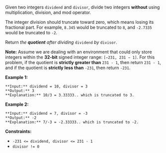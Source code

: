 Given two integers `dividend` and `divisor`, divide two integers **without** using multiplication, division, and mod operator.

The integer division should truncate toward zero, which means losing its fractional part. For example, `8.345` would be truncated to `8`, and `-2.7335` would be truncated to `-2`.

Return _the **quotient** after dividing_ `dividend` _by_ `divisor`.

**Note:** Assume we are dealing with an environment that could only store integers within the **32-bit** signed integer range: `[−231, 231 − 1]`. For this problem, if the quotient is **strictly greater than** `231 - 1`, then return `231 - 1`, and if the quotient is **strictly less than** `-231`, then return `-231`.

**Example 1:**

```
**Input:** dividend = 10, divisor = 3
**Output:** 3
**Explanation:** 10/3 = 3.33333.. which is truncated to 3.
```

**Example 2:**

```
**Input:** dividend = 7, divisor = -3
**Output:** -2
**Explanation:** 7/-3 = -2.33333.. which is truncated to -2.
```

**Constraints:**

*   `-231 <= dividend, divisor <= 231 - 1`
*   `divisor != 0`